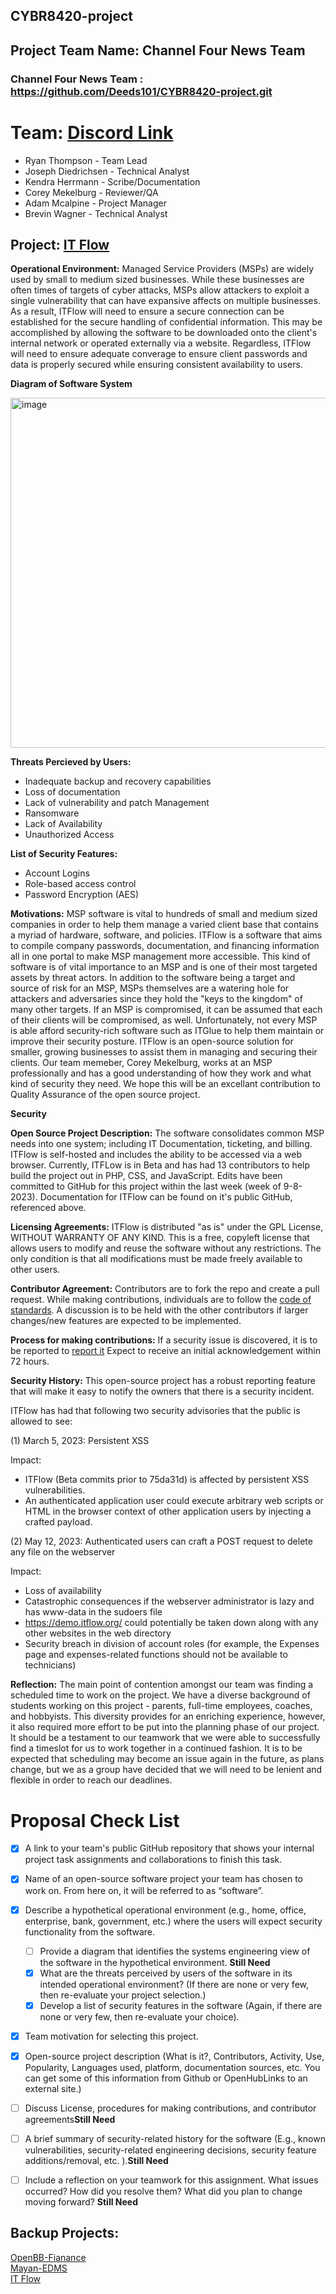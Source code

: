 ## CYBR8420-project

## Project Team Name: Channel Four News Team
### **Channel Four News Team : https://github.com/Deeds101/CYBR8420-project.git**

#
# Team: [Discord Link](https://discord.gg/eVmCJA64)
- Ryan Thompson - Team Lead
- Joseph Diedrichsen - Technical Analyst
- Kendra Herrmann - Scribe/Documentation
- Corey Mekelburg - Reviewer/QA
- Adam Mcalpine - Project Manager
- Brevin Wagner - Technical Analyst

## **Project: [IT Flow](https://github.com/itflow-org/itflow)**

**Operational Environment:** Managed Service Providers (MSPs) are widely used by small to medium sized businesses. While these businesses are often times of targets of cyber attacks, MSPs allow attackers to exploit a single vulnerability that can have expansive affects on multiple businesses.  As a result, ITFlow will need to ensure a secure connection can be established for the secure handling of confidential information.  This may be accomplished by allowing the software to be downloaded onto the client's internal network or operated externally via a website. Regardless, ITFlow will need to ensure adequate converage to ensure client passwords and data is properly secured while ensuring consistent availability to users. 

**Diagram of Software System**

<img width="560" alt="image" src="https://github.com/Deeds101/CYBR8420-project/assets/87542247/818b8055-7ce7-4fb5-b9e1-4c08f86e6bcb">



**Threats Percieved by Users:**
* Inadequate backup and recovery capabilities
* Loss of documentation
* Lack of vulnerability and patch Management
* Ransomware
* Lack of Availability
* Unauthorized Access

**List of Security Features:**
* Account Logins
* Role-based access control
* Password Encryption (AES)

**Motivations:**  MSP software is vital to hundreds of small and medium sized companies in order to help them manage a varied client base that contains a myriad of hardware, software, and policies. ITFlow is a software that aims to compile company passwords, documentation, and financing information all in one portal to make MSP management more accessible. This kind of software is of vital importance to an MSP and is one of their most targeted assets by threat actors. In addition to the software being a target and source of risk for an MSP, MSPs themselves are a watering hole for attackers and adversaries since they hold the "keys to the kingdom" of many other targets. If an MSP is compromised, it can be assumed that each of their clients will be compromised, as well. Unfortunately, not every MSP is able afford security-rich software such as ITGlue to help them maintain or improve their security posture. ITFlow is an open-source solution for smaller, growing businesses to assist them in managing and securing their clients. Our team memeber, Corey Mekelburg, works at an MSP professionally and has a good understanding of how they work and what kind of security they need. We hope this will be an excellant contribution to Quality Assurance of the open source project.

**Security** 


**Open Source Project Description:**
The software consolidates common MSP needs into one system; including IT Documentation, ticketing, and billing. ITFlow is self-hosted and includes the ability to be accessed via a web browser. Currently, ITFLow is in Beta and has had 13 contributors to help build the project out in PHP, CSS, and JavaScript. Edits have been committed to GitHub for this project within the last week (week of 9-8-2023). Documentation for ITFlow can be found on it's public GitHub, referenced above. 

**Licensing Agreements:**
ITFlow is distributed "as is" under the GPL License, WITHOUT WARRANTY OF ANY KIND.  This is a free, copyleft license that allows users to modify and reuse the software without any restrictions.  The only condition is that all modifications must be made freely available to other users.

**Contributor Agreement:**
Contributors are to fork the repo and create a pull request.  While making contributions, individuals are to follow the [code of standards](https://docs.itflow.org/code_standards).  A discussion is to be held with the other contributors if larger changes/new features are expected to be implemented.

**Process for making contributions:**
If a security issue is discovered, it is to be reported to [report it](https://github.com/itflow-org/itflow/security/advisories/new)  Expect to receive an initial acknowledgement within 72 hours.

**Security History:** This open-source project has a robust reporting feature that will make it easy to notify the owners that there is a security incident.

ITFlow has had that following two security advisories that the public is allowed to see:

(1) March 5, 2023: Persistent XSS 

Impact:
- ITFlow (Beta commits prior to 75da31d) is affected by persistent XSS vulnerabilities.
- An authenticated application user could execute arbitrary web scripts or HTML in the browser context of other application users by injecting a crafted payload.

(2) May 12, 2023: Authenticated users can craft a POST request to delete any file on the webserver

Impact:
- Loss of availability
- Catastrophic consequences if the webserver administrator is lazy and has www-data in the sudoers file
- https://demo.itflow.org/ could potentially be taken down along with any other websites in the web directory
- Security breach in division of account roles (for example, the Expenses page and expenses-related functions should not be available to technicians)


**Reflection:**
The main point of contention amongst our team was finding a scheduled time to work on the project. We have a diverse background of students working on this project - parents, full-time employees, coaches, and hobbyists. This diversity provides for an enriching experience, however, it also required more effort to be put into the planning phase of our project. It should be a testament to our teamwork that we were able to successfully find a timeslot for us to work together in a continued fashion. It is to be expected that scheduling may become an issue again in the future, as plans change, but we as a group have decided that we will need to be lenient and flexible in order to reach our deadlines. 

# **Proposal Check List**
- [x] A link to your team's public GitHub repository that shows your internal project task assignments and collaborations to finish this task.
- [x] Name of an open-source software project your team has chosen to work on. From here on, it will be referred to as “software”.
- [x] Describe a hypothetical operational environment (e.g., home, office, enterprise, bank, government, etc.) where the users will expect security functionality from the software.
    - [ ] Provide a diagram that identifies the systems engineering view of the software in the hypothetical environment. **Still Need**
    - [x] What are the threats perceived by users of the software in its intended operational environment? (If there are none or very few, then re-evaluate your project selection.)
    - [x] Develop a list of security features in the software (Again, if there are none or very few, then re-evaluate your choice).
- [x] Team motivation for selecting this project.
- [x] Open-source project description (What is it?, Contributors, Activity, Use, Popularity, Languages used, platform, documentation sources, etc. You can get some of this information from Github or OpenHubLinks to an external site.)
- [ ] Discuss License, procedures for making contributions, and contributor agreements**Still Need**
- [ ] A brief summary of security-related history for the software (E.g., known vulnerabilities, security-related engineering decisions, security feature additions/removal, etc. ).**Still Need**
- [ ] Include a reflection on your teamwork for this assignment. What issues occurred? How did you resolve them? What did you plan to change moving forward? **Still Need**



## Backup Projects:

[OpenBB-Fianance](https://github.com/OpenBB-finance)\
[Mayan-EDMS](https://github.com/mayan-edms/Mayan-EDMS)\
[IT Flow](https://github.com/itflow-org/itflow)
